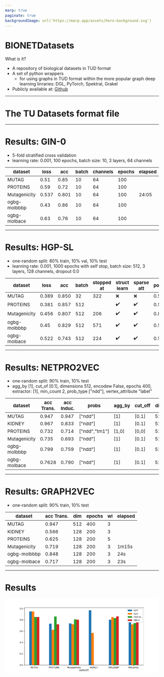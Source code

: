 ```yaml
---
marp: true
paginate: true
backgroundImage: url('https://marp.app/assets/hero-background.svg')
---
```


<style>
td {
  font-size: 15px
}
th {
  font-size: 15px
}
</style>

# BIONETDatasets

What is it?
- A repository of biological datasets in TUD format
- A set of python wrappers 
    + for using graphs in TUD format within the more popular graph deep learning linraries: DGL, PyTorch, Spektral, Grakel
- Publicly available at: [Github](https://github.com/giordamaug/BIONETdatasets)


---
# The TU Datasets format file

---
# Results: GIN-0

-  5-fold stratified cross validation
- learning rate: 0.001, 100 epochs, batch size: 10, 3 layers, 64 channels

|dataset|loss                         |acc   | batch | channels | epochs | elapsed |
|-------|-----------------------------|------|------|------|------|------|
|MUTAG  |0.51                         |0.85  | 10   | 64   | 100  |
|PROTEINS|0.59                        |0.72  | 10   | 64   | 100  |
|Mutagenicity    |   0.537 | 0.801 | 10   | 64   | 100  | 24:05
|ogbg-molbbbp|0.43                    |0.86  | 10   | 64   | 100  |
|ogbg-molbace|0.63                    |0.76  | 10   | 64   | 100  |

---

# Results: HGP-SL

- one-random split: 80% train, 10% val, 10% test
- learning rate: 0.001, 1000 epochs with self stop, batch size: 512, 3 layers, 128 channels, dropout 0.0



|dataset        |loss                    |acc   | batch | stopped at | struct learn | sparse att | pool_ratio | elapsed |
|---------------|------------------------|------|-------|------------|----|---|----|----|
|MUTAG          |0.389                   |0.850 | 32    | 322        | :x:  | :x: | 0.5 | 105s
|PROTEINS       |0.381                   |0.857 | 512   |            | :heavy_check_mark:  |:heavy_check_mark: | 0.5 |
|Mutagenicity       |0.456 | 0.807| 512   |  206     | :heavy_check_mark:  |:heavy_check_mark: | 0.8 | 7499
|ogbg-molbbbp   |0.45 | 0.829  | 512   | 571        |:heavy_check_mark:  |:heavy_check_mark: |0.5 |1344s
|ogbg-molbace   | 0.522                  |0.743 | 512   | 224      | :heavy_check_mark:  |:heavy_check_mark: |0.5 | 3403s

----

# Results: NETPRO2VEC

-  one-random split: 90% train, 10% test
- agg_by [1], cut_of [0.1], dimensions 512, encodew False, 
  epochs 400, extractor: [1], min_count 2, prob_type ["ndd"], 
  vertex_attribute "label"

|dataset| acc Trans.   | acc Induc. | probs | agg_by | cut_off | dim | encodew | epochs | extr| min_count | v_label | 
|---|----|----|----|----|----|----|----|----|----|----|----|
|MUTAG  | 0.947  | 0.947   | ["ndd"] | [1] | [0.1] | 512 | :x: | 400 | [2,2] |  1 | label | 
|KIDNEY  | 0.967  | 0.833   | ["ndd"] | [1] | [0.1] | 512 | :x: | 400 | [2,2] |  1 | label |
|PROTEINS| 0.732 | 0.714 |  ["ndd","tm1"] | [1,0] | [0,0] | 512 | :x: | 200 | [2,2] |  2 | label | 
|Mutagenicity    | 0.735 | 0.693 | ["ndd"] | [1] | [0.1] | 512 | :x: | 400 | [2,2] |  1 | label | 
|ogbg-molbbbp| 0.799 | 0.759 | ["ndd"] | [1] | [0.1] | 512 | :x: | 400 | [2,2] |  1 | label |
|ogbg-molbace| 0.7628  | 0.790   | ["ndd"] | [1] | [0.1] | 512 | :x: | 400 | [2,2] |  1 | label | 
---

# Results: GRAPH2VEC

-  one-random split: 90% train, 10% test

|dataset| acc Trans.   | dim | epochs | wl | elapsed|
|---|----|---|---|---|----|
|MUTAG  | 0.947  |  512  | 400 | 3 |   |
|KIDNEY  | 0.566  |  128  | 200 | 3 |
|PROTEINS| 0.625 | 128  | 200 | 5 |   |
|Mutagenicity    | 0.719 | 128  | 200 | 3 | 1m15s |
|ogbg-molbbbp| 0.848 |  128  | 200 | 3 | 24s |
|ogbg-molbace| 0.717 |  128  | 200 | 3 | 23s |

---

# Results

![width:180px height:30cm](img/results.png)